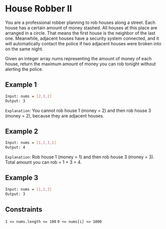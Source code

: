 # House Robber II

You are a professional robber planning to rob houses along a street. Each house has a certain amount of money stashed. All houses at this place are arranged in a circle. That means the first house is the neighbor of the last one. Meanwhile, adjacent houses have a security system connected, and it will automatically contact the police if two adjacent houses were broken into on the same night.

Given an integer array nums representing the amount of money of each house, return the maximum amount of money you can rob tonight without alerting the police.

## Example 1

```bash
Input: nums = [2,3,2]
Output: 3
```

`Explanation`: You cannot rob house 1 (money = 2) and then rob house 3 (money = 2), because they are adjacent houses.

## Example 2

```bash
Input: nums = [1,2,3,1]
Output: 4
```

`Explanation`: Rob house 1 (money = 1) and then rob house 3 (money = 3).
Total amount you can rob = 1 + 3 = 4.

## Example 3

```bash
Input: nums = [1,2,3]
Output: 3
```

## Constraints

`1 <= nums.length <= 100`
`0 <= nums[i] <= 1000`
